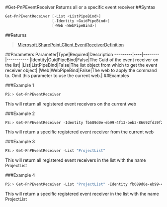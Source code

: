 #Get-PnPEventReceiver
Returns all or a specific event receiver
##Syntax
```powershell
Get-PnPEventReceiver [-List <ListPipeBind>]
                     [-Identity <GuidPipeBind>]
                     [-Web <WebPipeBind>]
```


##Returns
>[Microsoft.SharePoint.Client.EventReceiverDefinition](https://msdn.microsoft.com/en-us/library/microsoft.sharepoint.client.eventreceiverdefinition.aspx)

##Parameters
Parameter|Type|Required|Description
---------|----|--------|-----------
|Identity|GuidPipeBind|False|The Guid of the event receiver on the list|
|List|ListPipeBind|False|The list object from which to get the event receiver object|
|Web|WebPipeBind|False|The web to apply the command to. Omit this parameter to use the current web.|
##Examples

###Example 1
```powershell
PS:> Get-PnPEventReceiver
```
This will return all registered event receivers on the current web

###Example 2
```powershell
PS:> Get-PnPEventReceiver -Identity fb689d0e-eb99-4f13-beb3-86692fd39f22
```
This will return a specific registered event receiver from the current web

###Example 3
```powershell
PS:> Get-PnPEventReceiver -List "ProjectList"
```
This will return all registered event receivers in the list with the name ProjectList

###Example 4
```powershell
PS:> Get-PnPEventReceiver -List "ProjectList" -Identity fb689d0e-eb99-4f13-beb3-86692fd39f22
```
This will return a specific registered event receiver in the list with the name ProjectList
